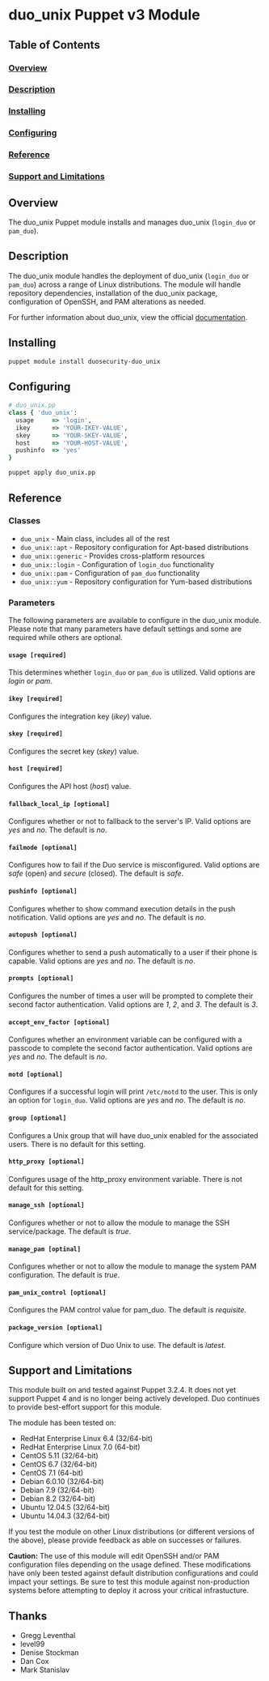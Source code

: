 # duo_unix Puppet v3 Module

## Table of Contents

### [Overview](#overview-1)
### [Description](#description-1)
### [Installing](#installing-1)
### [Configuring](#configuring-1)
### [Reference](#reference-1)
### [Support and Limitations](#support-and-limitations-1)

## Overview

The duo_unix Puppet module installs and manages duo_unix (`login_duo` or `pam_duo`).

## Description

The duo_unix module handles the deployment of duo_unix (`login_duo` or
`pam_duo`) across a range of Linux distributions. The module will handle
repository dependencies, installation of the duo_unix package, configuration
of OpenSSH, and PAM alterations as needed.

For further information about duo_unix, view the official
[documentation](https://www.duosecurity.com/docs/duounix).

## Installing

```sh
puppet module install duosecurity-duo_unix
```

## Configuring

```ruby
# duo_unix.pp
class { 'duo_unix':
  usage     => 'login',
  ikey      => 'YOUR-IKEY-VALUE',
  skey      => 'YOUR-SKEY-VALUE',
  host      => 'YOUR-HOST-VALUE',
  pushinfo  => 'yes'
}
```

```sh
puppet apply duo_unix.pp
```

## Reference

### Classes

* `duo_unix` - Main class, includes all of the rest
* `duo_unix::apt` - Repository configuration for Apt-based distributions
* `duo_unix::generic` - Provides cross-platform resources
* `duo_unix::login` - Configuration of `login_duo` functionality
* `duo_unix::pam` - Configuration of `pam_duo` functionality
* `duo_unix::yum` - Repository configuration for Yum-based distributions

### Parameters

The following parameters are available to configure in the duo_unix module.
Please note that many parameters have default settings and some are required
while others are optional.

#### `usage [required]`
  This determines whether `login_duo` or `pam_duo` is utilized. Valid options are
  *login* or *pam*.

#### `ikey [required]`
  Configures the integration key (*ikey*) value.

#### `skey [required]`
  Configures the secret key (*skey*) value.

#### `host [required]`
  Configures the API host (*host*) value.

#### `fallback_local_ip [optional]`
  Configures whether or not to fallback to the server's IP. Valid options are
  *yes* and *no*. The default is *no*.

#### `failmode [optional]`
  Configures how to fail if the Duo service is misconfigured. Valid options are
  *safe* (open) and *secure* (closed). The default is *safe*.

#### `pushinfo [optional]`
  Configures whether to show command execution details in the push notification.
  Valid options are *yes* and *no*. The default is *no*.

#### `autopush [optional]`
  Configures whether to send a push automatically to a user if their phone is
  capable. Valid options are *yes* and *no*. The default is *no*.

#### `prompts [optional]`
  Configures the number of times a user will be prompted to complete their second
  factor authentication. Valid options are *1*, *2*, and *3*. The default is *3*.

#### `accept_env_factor [optional]`
  Configures whether an environment variable can be configured with a passcode to
  complete the second factor authentication. Valid options are *yes* and *no*.
  The default is *no*.

#### `motd [optional]`
  Configures if a successful login will print `/etc/motd` to the user. This is
  only an option for `login_duo`. Valid options are *yes* and *no*. The default
  is *no*.

#### `group [optional]`
  Configures a Unix group that will have duo_unix enabled for the associated
  users. There is no default for this setting.

#### `http_proxy [optional]`
  Configures usage of the http_proxy environment variable. There is not default
  for this setting.

#### `manage_ssh [optional]`
  Configures whether or not to allow the module to manage the SSH service/package.
  The default is *true*.

#### `manage_pam [optinal]`
  Configures whether or not to allow the module to manage the system PAM configuration.
  The default is *true*.

#### `pam_unix_control [optional]`
  Configures the PAM control value for pam_duo. The default is *requisite*.

#### `package_version [optional]`
  Configure which version of Duo Unix to use.
  The default is *latest*.

## Support and Limitations

This module built on and tested against Puppet 3.2.4. It does not yet support
Puppet 4 and is no longer being actively developed. Duo continues to provide
best-effort support for this module.

The module has been tested on:

* RedHat Enterprise Linux 6.4 (32/64-bit)
* RedHat Enterprise Linux 7.0 (64-bit)
* CentOS 5.11 (32/64-bit)
* CentOS 6.7 (32/64-bit)
* CentOS 7.1 (64-bit)
* Debian 6.0.10 (32/64-bit)
* Debian 7.9 (32/64-bit)
* Debian 8.2 (32/64-bit)
* Ubuntu 12.04.5 (32/64-bit)
* Ubuntu 14.04.3 (32/64-bit)

If you test the module on other Linux distributions (or different versions of
the above), please provide feedback as able on successes or failures.

**Caution:** The use of this module will edit OpenSSH and/or PAM configuration
files depending on the usage defined. These modifications have only been tested
against default distribution configurations and could impact your settings. Be
sure to test this module against non-production systems before attempting to
deploy it across your critical infrastucture.

## Thanks
* Gregg Leventhal
* level99
* Denise Stockman
* Dan Cox
* Mark Stanislav
